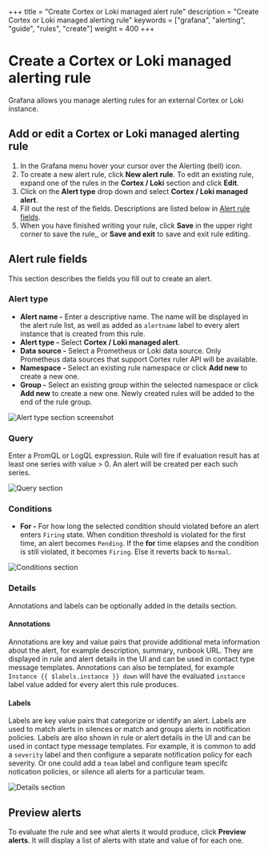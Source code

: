 +++
title = "Create Cortex or Loki managed alert rule"
description = "Create Cortex or Loki managed alerting rule"
keywords = ["grafana", "alerting", "guide", "rules", "create"]
weight = 400
+++

# Create a Cortex or Loki managed alerting rule

Grafana allows you manage alerting rules for an external Cortex or Loki instance. 

## Add or edit a Cortex or Loki managed alerting rule

1. In the Grafana menu hover your cursor over the Alerting (bell) icon.
1. To create a new alert rule, click **New alert rule**. To edit an existing rule, expand one of the rules in the **Cortex / Loki** section and click **Edit**.
1. Click on the **Alert type** drop down and select **Cortex / Loki managed alert**.
1. Fill out the rest of the fields. Descriptions are listed below in [Alert rule fields](#alert-rule-fields).
1. When you have finished writing your rule, click **Save** in the upper right corner to save the rule,, or **Save and exit** to save and exit rule editing.

## Alert rule fields

This section describes the fields you fill out to create an alert.

### Alert type

  - **Alert name -** Enter a descriptive name. The name will be displayed in the alert rule list, as well as added as `alertname` label to every alert instance that is created from this rule.
  - **Alert type -** Select **Cortex / Loki managed alert**.
  - **Data source -** Select a Prometheus or Loki data source. Only Prometheus data sources that support Cortex ruler API will be available. 
  - **Namespace -** Select an existing rule namespace or click **Add new** to create a new one.
  - **Group -** Select an existing group within the selected namespace or click **Add new** to create a new one. Newly created rules will be added to the end of the rule group.

![Alert type section screenshot](/img/docs/alerting/unified/rule-edit-cortex-alert-type-8-0.png 'Alert type section screenshot')

### Query

Enter a PromQL or LogQL expression. Rule will fire if evaluation result has at least one series with value > 0. An alert will be created per each such series.

![Query section](/img/docs/alerting/unified/rule-edit-cortex-query-8-0.png 'Query section screenshot')

### Conditions

  - **For -** For how long the selected condition should violated before an alert enters `Firing` state. When condition threshold is violated for the first time, an alert becomes `Pending`. If the **for** time elapses and the condition is still violated, it becomes `Firing`. Else it reverts back to `Normal`. 

![Conditions section](/img/docs/alerting/unified/rule-edit-cortex-conditions-8-0.png 'Conditions section screenshot')

### Details

Annotations and labels can be optionally added in the details section.

#### Annotations

Annotations are key and value pairs that provide additional meta information about the alert, for example description, summary, runbook URL. They are displayed in rule and alert details in the UI and can be used in contact type message templates. Annotations can also be templated, for example `Instance {{ $labels.instance }} down` will have the evaluated `instance` label value added for every alert this rule produces. 

#### Labels

Labels are key value pairs that categorize or identify an alert. Labels are  used to match alerts in silences or match and groups alerts in notification policies. Labels are also shown in rule or alert details in the UI and can be used in contact type message templates. For example, it is common to add a `severity` label and then configure a separate notification policy for each severity. Or one could add a `team` label and configure team specifc notication policies, or silence all alerts for a particular team.

![Details section](/img/docs/alerting/unified/rule-edit-details-8-0.png 'Details section screenshot')

## Preview alerts

To evaluate the rule and see what alerts it would produce, click **Preview alerts**. It will display a list of alerts with state and value of for each one.
